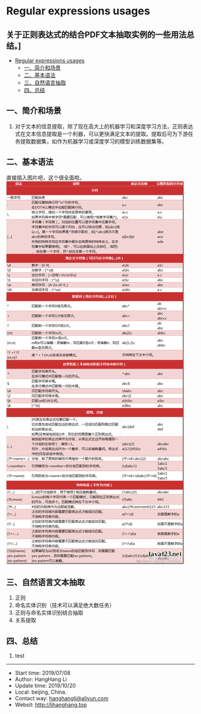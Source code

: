 # Regular expressions usages 
关于正则表达式的结合PDF文本抽取实例的一些用法总结。]
-
<!-- TOC -->

- [Regular expressions usages](#regular-expressions-usages)
    - [一、简介和场景](#一简介和场景)
    - [二、基本语法](#二基本语法)
    - [三、自然语言抽取](#三自然语言抽取)
    - [四、总结](#四总结)

<!-- /TOC -->
## 一、简介和场景
1. 对于文本的信息提取，除了现在高大上的机器学习和深度学习方法，正则表达式在文本信息提取是一个利器，可以更快满足文本的提取。提取后可为下游任务提取数据集，如作为机器学习或深度学习的模型训练数据集等。
## 二、基本语法
直接插入图片吧，这个很全面啦。  
![image](../imgs/Regx.png)
## 三、自然语言文本抽取
1. 正则
2. 命名实体识别（技术可以满足绝大数任务）
3. 正则与命名实体识别结合抽取
4. 关系提取
## 四、总结
1. test
---
- Start time: 2019/07/08
- Author: HangHang Li
- Update time: 2019/10/20
- Local: beijing, China.
- Contact way: hanghangli@aliyun.com
- Websit: http://lihanghang.top
